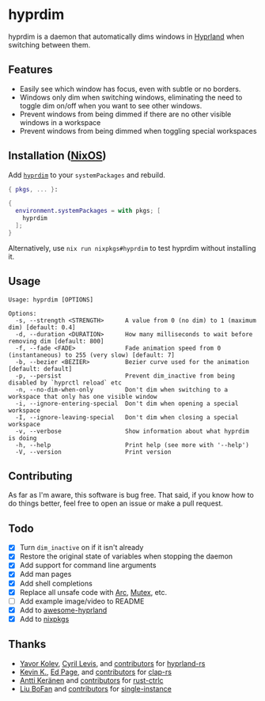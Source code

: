 # hyprdim

hyprdim is a daemon that automatically dims windows in [Hyprland](https://hyprland.org/) when switching between them.

## Features

- Easily see which window has focus, even with subtle or no borders.
- Windows only dim when switching windows, eliminating the need to toggle dim on/off when you want to see other windows.
- Prevent windows from being dimmed if there are no other visible windows in a workspace
- Prevent windows from being dimmed when toggling special workspaces

## Installation ([NixOS](https://nixos.org/))

Add [`hyprdim`](https://search.nixos.org/packages?channel=unstable&query=hyprdim) to your `systemPackages` and rebuild.

```nix
{ pkgs, ... }:

{
  environment.systemPackages = with pkgs; [
    hyprdim
  ];
}
```

Alternatively, use `nix run nixpkgs#hyprdim` to test hyprdim without installing it.

## Usage

```man
Usage: hyprdim [OPTIONS]

Options:
  -s, --strength <STRENGTH>      A value from 0 (no dim) to 1 (maximum dim) [default: 0.4]
  -d, --duration <DURATION>      How many milliseconds to wait before removing dim [default: 800]
  -f, --fade <FADE>              Fade animation speed from 0 (instantaneous) to 255 (very slow) [default: 7]
  -b, --bezier <BEZIER>          Bezier curve used for the animation [default: default]
  -p, --persist                  Prevent dim_inactive from being disabled by `hyprctl reload` etc
  -n, --no-dim-when-only         Don't dim when switching to a workspace that only has one visible window
  -i, --ignore-entering-special  Don't dim when opening a special workspace
  -I, --ignore-leaving-special   Don't dim when closing a special workspace
  -v, --verbose                  Show information about what hyprdim is doing
  -h, --help                     Print help (see more with '--help')
  -V, --version                  Print version
```

## Contributing

As far as I'm aware, this software is bug free. That said, if you know how to do things better, feel free to open an issue or make a pull request.

## Todo

- [x] Turn `dim_inactive` on if it isn't already
- [x] Restore the original state of variables when stopping the daemon
- [x] Add support for command line arguments
- [x] Add man pages
- [x] Add shell completions
- [x] Replace all unsafe code with [Arc][Arc], [Mutex][Mutex], etc.
- [ ] Add example image/video to README
- [x] Add to [awesome-hyprland](https://github.com/hyprland-community/awesome-hyprland)
- [x] Add to [nixpkgs](https://github.com/NixOS/nixpkgs)

## Thanks

- [Yavor Kolev](https://github.com/yavko), [Cyril Levis](https://github.com/cyrinux), and [contributors](https://github.com/hyprland-community/hyprland-rs/graphs/contributors) for [hyprland-rs](https://github.com/hyprland-community/hyprland-rs)
- [Kevin K.](https://github.com/kbknapp), [Ed Page](https://github.com/epage), and [contributors](https://github.com/clap-rs/clap/graphs/contributors) for [clap-rs](https://github.com/clap-rs/clap)
- [Antti Keränen](https://github.com/Detegr) and [contributors](https://github.com/Detegr/rust-ctrlc/graphs/contributors) for [rust-ctrlc](https://github.com/Detegr/rust-ctrlc)
- [Liu BoFan](https://github.com/WLBF) and [contributors](https://github.com/WLBF/single-instance/graphs/contributors) for [single-instance](https://github.com/WLBF/single-instance)

[Arc]: https://doc.rust-lang.org/std/sync/struct.Arc.html
[Mutex]: https://doc.rust-lang.org/std/sync/struct.Mutex.html
